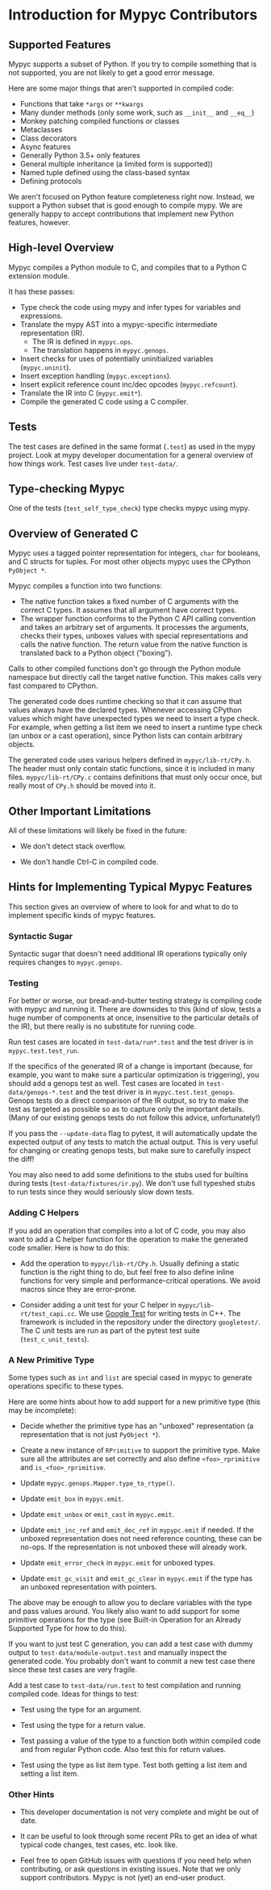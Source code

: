 # Introduction for Mypyc Contributors

## Supported Features

Mypyc supports a subset of Python. If you try to compile something
that is not supported, you are not likely to get a good error message.

Here are some major things that aren't supported in compiled code:

* Functions that take `*args` or `**kwargs`
* Many dunder methods (only some work, such as `__init__` and `__eq__`)
* Monkey patching compiled functions or classes
* Metaclasses
* Class decorators
* Async features
* Generally Python 3.5+ only features
* General multiple inheritance (a limited form is supported))
* Named tuple defined using the class-based syntax
* Defining protocols

We aren't focused on Python feature completeness right now. Instead,
we support a Python subset that is good enough to compile mypy. We are
generally happy to accept contributions that implement new Python
features, however.

## High-level Overview

Mypyc compiles a Python module to C, and compiles that to a Python C
extension module.

It has these passes:

* Type check the code using mypy and infer types for variables and expressions.
* Translate the mypy AST into a mypyc-specific intermediate representation (IR).
  * The IR is defined in `mypyc.ops`.
  * The translation happens in `mypyc.genops`.
* Insert checks for uses of potentially uninitialized variables (`mypyc.uninit`).
* Insert exception handling (`mypyc.exceptions`).
* Insert explicit reference count inc/dec opcodes (`mypyc.refcount`).
* Translate the IR into C (`mypyc.emit*`).
* Compile the generated C code using a C compiler.

## Tests

The test cases are defined in the same format (`.test`) as used in the
mypy project. Look at mypy developer documentation for a general
overview of how things work.  Test cases live under `test-data/`.

## Type-checking Mypyc

One of the tests (`test_self_type_check`) type checks mypyc using mypy.

## Overview of Generated C

Mypyc uses a tagged pointer representation for integers, `char` for
booleans, and C structs for tuples. For most other objects mypyc uses
the CPython `PyObject *`.

Mypyc compiles a function into two functions:

* The native function takes a fixed number of C arguments with the
  correct C types. It assumes that all argument have correct types.
* The wrapper function conforms to the Python C API calling convention
  and takes an arbitrary set of arguments. It processes the arguments,
  checks their types, unboxes values with special representations and
  calls the native function. The return value from the native function
  is translated back to a Python object ("boxing").

Calls to other compiled functions don't go through the Python module
namespace but directly call the target native function. This makes
calls very fast compared to CPython.

The generated code does runtime checking so that it can assume that
values always have the declared types. Whenever accessing CPython
values which might have unexpected types we need to insert a type
check. For example, when getting a list item we need to insert a
runtime type check (an unbox or a cast operation), since Python lists
can contain arbitrary objects.

The generated code uses various helpers defined in
`mypyc/lib-rt/CPy.h`.  The header must only contain static functions,
since it is included in many files. `mypyc/lib-rt/CPy.c` contains
definitions that must only occur once, but really most of `CPy.h`
should be moved into it.

## Other Important Limitations

All of these limitations will likely be fixed in the future:

* We don't detect stack overflow.

* We don't handle Ctrl-C in compiled code.

## Hints for Implementing Typical Mypyc Features

This section gives an overview of where to look for and
what to do to implement specific kinds of mypyc features.


### Syntactic Sugar

Syntactic sugar that doesn't need additional IR operations typically
only requires changes to `mypyc.genops`.


### Testing

For better or worse, our bread-and-butter testing strategy is
compiling code with mypyc and running it. There are downsides to this
(kind of slow, tests a huge number of components at once, insensitive
to the particular details of the IR), but there really is no
substitute for running code.

Run test cases are located in `test-data/run*.test` and the test
driver is in `mypyc.test.test_run`.

If the specifics of the generated IR of a change is important
(because, for example, you want to make sure a particular optimization
is triggering), you should add a genops test as well.  Test cases are
located in `test-data/genops-*.test` and the test driver is in
`mypyc.test.test_genops`. Genops tests do a direct comparison of the
IR output, so try to make the test as targeted as possible so as to
capture only the important details.
(Many of our existing genops tests do not follow this advice, unfortunately!)

If you pass the `--update-data` flag to pytest, it will automatically
update the expected output of any tests to match the actual
output. This is very useful for changing or creating genops tests, but
make sure to carefully inspect the diff!

You may also need to add some definitions to the stubs used for
builtins during tests (`test-data/fixtures/ir.py`). We don't use full
typeshed stubs to run tests since they would seriously slow down
tests.

### Adding C Helpers

If you add an operation that compiles into a lot of C code, you may
also want to add a C helper function for the operation to make the
generated code smaller. Here is how to do this:

* Add the operation to `mypyc/lib-rt/CPy.h`. Usually defining a static
  function is the right thing to do, but feel free to also define
  inline functions for very simple and performance-critical
  operations. We avoid macros since they are error-prone.

* Consider adding a unit test for your C helper in `mypyc/lib-rt/test_capi.cc`.
  We use
  [Google Test](https://github.com/google/googletest) for writing
  tests in C++. The framework is included in the repository under the
  directory `googletest/`. The C unit tests are run as part of the
  pytest test suite (`test_c_unit_tests`).

### A New Primitive Type

Some types such as `int` and `list` are special cased in mypyc to
generate operations specific to these types.

Here are some hints about how to add support for a new primitive type
(this may be incomplete):

* Decide whether the primitive type has an "unboxed" representation
  (a representation that is not just `PyObject *`).

* Create a new instance of `RPrimitive` to support the primitive type.
  Make sure all the attributes are set correctly and also define
  `<foo>_rprimitive` and `is_<foo>_rprimitive`.

* Update `mypyc.genops.Mapper.type_to_rtype()`.

* Update `emit_box` in `mypyc.emit`.

* Update `emit_unbox` or `emit_cast` in `mypyc.emit`.

* Update `emit_inc_ref` and `emit_dec_ref` in `mypypc.emit` if
  needed. If the unboxed representation does not need reference
  counting, these can be no-ops. If the representation is not unboxed
  these will already work.

* Update `emit_error_check` in `mypyc.emit` for unboxed types.

* Update `emit_gc_visit` and `emit_gc_clear` in `mypyc.emit` if the
  type has an unboxed representation with pointers.

The above may be enough to allow you to declare variables with the
type and pass values around. You likely also want to add support for
some primitive operations for the type (see Built-in Operation for an
Already Supported Type for how to do this).

If you want to just test C generation, you can add a test case with
dummy output to `test-data/module-output.test` and manually inspect
the generated code. You probably don't want to commit a new test case
there since these test cases are very fragile.

Add a test case to `test-data/run.test` to test compilation and
running compiled code. Ideas for things to test:

* Test using the type for an argument.

* Test using the type for a return value.

* Test passing a value of the type to a function both within
  compiled code and from regular Python code. Also test this
  for return values.

* Test using the type as list item type. Test both getting a list item
  and setting a list item.

### Other Hints

* This developer documentation is not very complete and might be out of
  date.

* It can be useful to look through some recent PRs to get an idea of
  what typical code changes, test cases, etc. look like.

* Feel free to open GitHub issues with questions if you need help when
  contributing, or ask questions in existing issues. Note that we only
  support contributors. Mypyc is not (yet) an end-user product.
